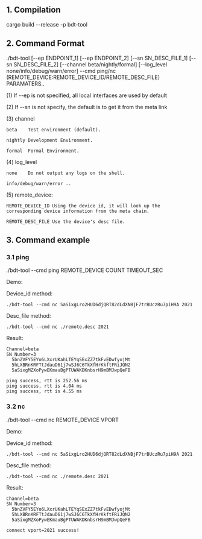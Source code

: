 ## 1. Compilation
cargo build --release -p bdt-tool

## 2. Command Format
./bdt-tool [--ep ENDPOINT_1] [--ep ENDPOINT_2] [--sn SN_DESC_FILE_1] [--sn SN_DESC_FILE_2] [--channel beta/nightly/formal] [--log_level none/info/debug/warn/error] --cmd ping/nc (REMOTE_DEVICE:REMOTE_DEVICE_ID/REMOTE_DESC_FILE) PARAMATERS..

(1) If --ep is not specified, all local interfaces are used by default

(2) If --sn is not specify, the default is to get it from the meta link

(3) channel

    beta    Test environment (default).

    nightly Development Environment.
    
    formal  Formal Environment.

(4) log_level

    none    Do not output any logs on the shell.

    info/debug/warn/error ..

(5) remote_device:

    REMOTE_DEVICE_ID Using the device id, it will look up the corresponding device information from the meta chain.

    REMOTE_DESC_FILE Use the device's desc file.

## 3. Command example

### 3.1 ping
./bdt-tool --cmd ping REMOTE_DEVICE COUNT TIMEOUT_SEC

Demo:

Device_id method:
```
./bdt-tool --cmd nc 5aSixgLro2HUD6djQRT82dLdXNBjF7trBUczRu7piH9A 2021
```
Desc_file method:
```
./bdt-tool --cmd nc ./remote.desc 2021
```
Result:
```
Channel=beta
SN Number=3
  5bnZVFY5EYo6LXxrUKahLTEYqSExZZ7tkFvEDwfyojMt
  5hLXBRnKRFTtJdauD61j7wSJ6C6TkXfHrKkftFRiJQN2
  5aSixgMZXoPywEKmauBgPTUWAKDKnbsrH9mBMJwpQeFB

ping success, rtt is 252.56 ms
ping success, rtt is 4.04 ms
ping success, rtt is 4.55 ms
```

### 3.2 nc
./bdt-tool --cmd nc REMOTE_DEVICE VPORT

Demo:

Device_id method:
```
./bdt-tool --cmd nc 5aSixgLro2HUD6djQRT82dLdXNBjF7trBUczRu7piH9A 2021
```
Desc_file method:
```
./bdt-tool --cmd nc ./remote.desc 2021
```
Result:
```
Channel=beta
SN Number=3
  5bnZVFY5EYo6LXxrUKahLTEYqSExZZ7tkFvEDwfyojMt
  5hLXBRnKRFTtJdauD61j7wSJ6C6TkXfHrKkftFRiJQN2
  5aSixgMZXoPywEKmauBgPTUWAKDKnbsrH9mBMJwpQeFB

connect vport=2021 success!
```